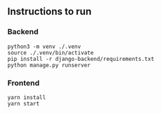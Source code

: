 ## Instructions to run
### Backend
```
python3 -m venv ./.venv
source ./.venv/bin/activate
pip install -r django-backend/requirements.txt
python manage.py runserver
``` 

### Frontend
```
yarn install
yarn start
```